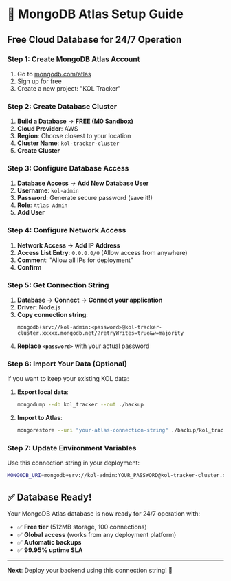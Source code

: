 # 🍃 MongoDB Atlas Setup Guide

## Free Cloud Database for 24/7 Operation

### Step 1: Create MongoDB Atlas Account
1. Go to [mongodb.com/atlas](https://mongodb.com/atlas)
2. Sign up for free
3. Create a new project: "KOL Tracker"

### Step 2: Create Database Cluster
1. **Build a Database** → **FREE (M0 Sandbox)**
2. **Cloud Provider**: AWS
3. **Region**: Choose closest to your location
4. **Cluster Name**: `kol-tracker-cluster`
5. **Create Cluster**

### Step 3: Configure Database Access
1. **Database Access** → **Add New Database User**
2. **Username**: `kol-admin`
3. **Password**: Generate secure password (save it!)
4. **Role**: `Atlas Admin`
5. **Add User**

### Step 4: Configure Network Access
1. **Network Access** → **Add IP Address**
2. **Access List Entry**: `0.0.0.0/0` (Allow access from anywhere)
3. **Comment**: "Allow all IPs for deployment"
4. **Confirm**

### Step 5: Get Connection String
1. **Database** → **Connect** → **Connect your application**
2. **Driver**: Node.js
3. **Copy connection string**:
   ```
   mongodb+srv://kol-admin:<password>@kol-tracker-cluster.xxxxx.mongodb.net/?retryWrites=true&w=majority
   ```
4. **Replace `<password>`** with your actual password

### Step 6: Import Your Data (Optional)
If you want to keep your existing KOL data:

1. **Export local data**:
   ```bash
   mongodump --db kol_tracker --out ./backup
   ```

2. **Import to Atlas**:
   ```bash
   mongorestore --uri "your-atlas-connection-string" ./backup/kol_tracker
   ```

### Step 7: Update Environment Variables
Use this connection string in your deployment:

```bash
MONGODB_URI=mongodb+srv://kol-admin:YOUR_PASSWORD@kol-tracker-cluster.xxxxx.mongodb.net/kol_tracker?retryWrites=true&w=majority
```

## ✅ Database Ready!

Your MongoDB Atlas database is now ready for 24/7 operation with:
- ✅ **Free tier** (512MB storage, 100 connections)
- ✅ **Global access** (works from any deployment platform)
- ✅ **Automatic backups**
- ✅ **99.95% uptime SLA**

---

**Next**: Deploy your backend using this connection string! 🚀 